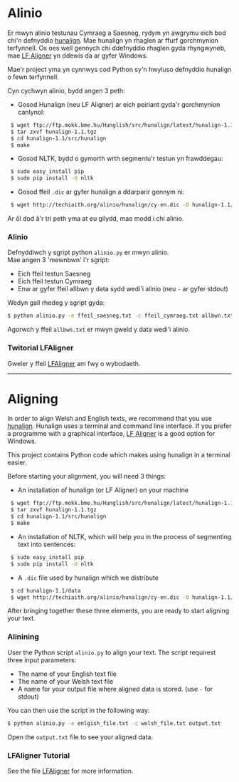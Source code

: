 # Alinio

Er mwyn alinio testunau Cymraeg a Saesneg, rydym yn awgrymu eich bod chi'n defnyddio [hunalign](http://mokk.bme.hu/en/resources/hunalign/). 
Mae hunalign yn rhaglen ar ffurf gorchmynion terfynnell. Os oes well gennych chi ddefnyddio rhaglen gyda rhyngwyneb, mae [LF Aligner](http://aligner.sourceforge.net/) yn ddewis da ar gyfer Windows.

Mae'r project yma yn cynnwys cod Python sy'n hwyluso defnyddio hunalign o fewn terfynnell.  

Cyn cychwyn alinio, bydd angen 3 peth:

* Gosod Hunalign (neu LF Aligner) ar eich peiriant gyda'r gorchmynion canlynol:

```sh
 $ wget ftp://ftp.mokk.bme.hu/Hunglish/src/hunalign/latest/hunalign-1.1.tgz
 $ tar zxvf hunalign-1.1.tgz 
 $ cd hunalign-1.1/src/hunalign
 $ make
```

* Gosod NLTK, bydd o gymorth wrth segmentu'r testun yn frawddegau:

```sh
 $ sudo easy_install pip
 $ sudo pip install -U nltk
 ```

* Gosod ffeil `.dic` ar gyfer hunalign a ddarparir gennym ni:

```sh
 $ wget http://techiaith.org/alinio/hunalign/cy-en.dic -O hunalign-1.1/data/cy-en.dic
 ```

Ar ôl dod â'r tri peth yma at eu gilydd, mae modd i chi alinio.

### Alinio

Defnyddiwch y sgript python `alinio.py` er mwyn alinio.    
Mae angen 3 'mewnbwn' i'r sgript:
* Eich ffeil testun Saesneg
* Eich ffeil testun Cymraeg
* Enw ar gyfer ffeil allbwn y data sydd wedi'i alinio (neu `-` ar gyfer stdout)

Wedyn gall rhedeg y sgript gyda:

```sh
$ python alinio.py -e ffeil_saesneg.txt -c ffeil_cymraeg.txt allbwn.txt
```

Agorwch y ffeil `allbwn.txt` er mwyn gweld y data wedi'i alinio.

### Twitorial LFAligner

Gweler y ffeil [LFAligner](tut/LFAligner.md) am fwy o wybodaeth.

--------

# Aligning

In order to align Welsh and English texts, we recommend that you use [hunalign](http://mokk.bme.hu/en/resources/hunalign/).
Hunalign uses a terminal and command line interface. If you prefer a programme with a graphical interface, [LF Aligner](http://aligner.sourceforge.net/) is a good option for Windows.

This project contains Python code which makes using hunalign in a terminal easier.  

Before starting your alignment, you will need 3 things:

* An installation of hunalign (or LF Aligner) on your machine

```sh
 $ wget ftp://ftp.mokk.bme.hu/Hunglish/src/hunalign/latest/hunalign-1.1.tgz
 $ tar zxvf hunalign-1.1.tgz 
 $ cd hunalign-1.1/src/hunalign
 $ make
```

* An installation of NLTK, which will help you in the process of segmenting text into 
sentences: 

```sh
 $ sudo easy_install pip
 $ sudo pip install -U nltk
 ```

* A `.dic` file used by hunalign which we distribute 

```sh
 $ cd hunalign-1.1/data
 $ wget http://techiaith.org/alinio/hunalign/cy-en.dic -O hunalign-1.1/data/cy-en.dic
 ```

After bringing together these three elements, you are ready to start aligning your text.

### Alinining

User the Python script `alinio.py` to align your text.
The script requirest three input parameters:
* The name of your English text file
* The name of your Welsh text file
* A name for your output file where aligned data is stored. (use `-` for stdout)

You can then use the script in the following way:

```sh
$ python alinio.py -e enlgish_file.txt -c welsh_file.txt output.txt
```

Open the `output.txt` file to see your aligned data.


### LFAligner Tutorial

See the file [LFAligner](tut/LFAligner.md) for more information.